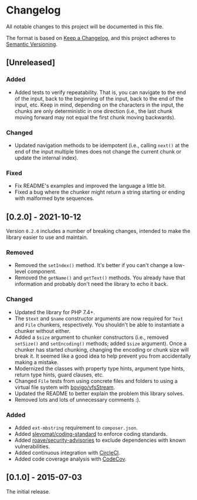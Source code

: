 # Changelog

All notable changes to this project will be documented in this file.

The format is based on [Keep a Changelog](https://keepachangelog.com/en/1.0.0/),
and this project adheres to [Semantic Versioning](https://semver.org/spec/v2.0.0.html).

## [Unreleased]

### Added

- Added tests to verify repeatability. That is, you can navigate to the end of the input, back to the beginning of the input, back to the end of the input, etc. Keep in mind, depending on the characters in the input, the chunks are only deterministic in one direction (i.e., the last chunk moving forward may not equal the first chunk moving backwards).

### Changed

- Updated navigation methods to be idempotent (i.e., calling `next()` at the end of the input multiple times does not change the current chunk or update the internal index).

### Fixed

- Fix README's examples and improved the language a little bit.
- Fixed a bug where the chunker might return a string starting or ending with malformed byte sequences.

## [0.2.0] - 2021-10-12

Version `0.2.0` includes a number of breaking changes, intended to make the library easier to use and maintain.

### Removed

- Removed the `setIndex()` method. It's better if you can't change a low-level component.
- Removed the `getName()` and `getText()` methods. You already have that information and probably don't need the library to echo it back.

### Changed

- Updated the library for PHP 7.4+.
- The `$text` and `$name` constructor arguments are now required for `Text` and `File` chunkers, respectively. You shouldn't be able to instantiate a chunker without either.
- Added a `$size` argument to chunker constructors (i.e., removed `setSize()` and `setEncoding()` methods; added `$size` argument). Once a chunker has started chunking, changing the encoding or chunk size will break it. It seemed like a good idea to help prevent you from accidentally making a mistake.
- Modernized the classes with property type hints, argument type hints, return type hints, guard clauses, etc.
- Changed `File` tests from using concrete files and folders to using a virtual file system with [bovigo/vfsStream](https://github.com/bovigo/vfsStream).
- Updated the README to better explain the problem this library solves.
- Removed lots and lots of unnecessary comments :).

### Added

- Added `ext-mbstring` requirement to `composer.json`.
- Added [slevomat/coding-standard](https://github.com/slevomat/coding-standard) to enforce coding standards.
- Added [roave/security-advisories](https://github.com/Roave/SecurityAdvisories) to exclude dependencies with known vulnerabilities.
- Added continuous integration with [CircleCI](https://circleci.com/gh/jstewmc/usps-address).
- Added code coverage analysis with [CodeCov](https://codecov.io/gh/jstewmc/usps-address).

## [0.1.0] - 2015-07-03

The initial release.
